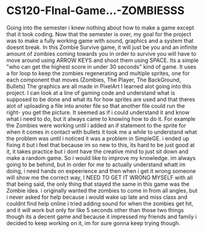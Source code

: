 # CS120-FInal-Game...-ZOMBIESSS
Going into the semester i knew nothing about how to make a game except that it took coding. 
Now that the semester is over, my goal for the project was to make a fully working game with sound, graphics and a system that doesnt break.
In this Zombie Survive game, it will just be you and an infinite amount of zombies coming towards you
in order to survive you will have to move around using ARROW KEYS and shoot them using SPACE.
Its a simple "who can get the highest score in under 30 seconds" kind of game.
It uses a for loop to keep the zombies regenerating and multiple sprites, one for each component that moves (Zombies, The Player, The BackGround, Bullets)
The graphics are all made in PixelArt
I learned alot going into this project. I can look at a line of gaming code and understand what is supposed to be done and what its for
how sprites are used and that theres alot of uploading a file into anoter file so that another file could run the right- you get the picture.
It seemed as if i could understand it and know what i need to do, but it always came to knowing how to do it. 
For example the Zombies were working until i added an if statement to the sprite for when it comes in contact with bullets
it took me a while to understand what the problem was until i noticed it was a problem in SimpleGE. i ended up fixing it but i feel that because im 
so new to this, its hard to be just good at it, it takes practice but i dont have the creative mind to just sit down and make a random game.
So i would like to improve my knowledge. im always going to be behind, but in order for me to actually understand whatt im doing, i need hands on expeerience
and then when i get it wrong someone will show me the correct way, I NEED TO GET IT WRONG MYSELF
with all that being said, the only thing that stayed the same in this game was the Zombie idea.
i originally wanted the zombies to come in from all angles, but i never asked for help because i would wake up late and miss class and couldnt find help online
i tried adding sound for when the zombies get hit, and it will work but only for like 5 seconds
other than those two things though its a decent game and because it impressed my friends and family i decided to keep working on it, im for sure gonna keep trying though.
